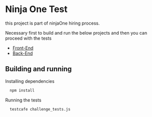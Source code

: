 
# Ninja One Test

this project is part of ninjaOne hiring process.

Necessary first to build and run the below projects and then you can proceed with the tests

* [Front-End](https://github.com/Yastrenky/devices-clientapp)
* [Back-End](https://github.com/NinjaRMM/devicesTask_serverApp)


## Building and running

Installing dependencies

```bash
  npm install
```

Running the tests

```bash
  testcafe challenge_tests.js
```

